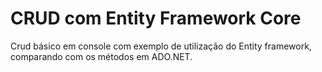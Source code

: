 # CRUD com Entity Framework Core

Crud básico em console com exemplo de utilização do Entity framework, comparando com os métodos em ADO.NET.

